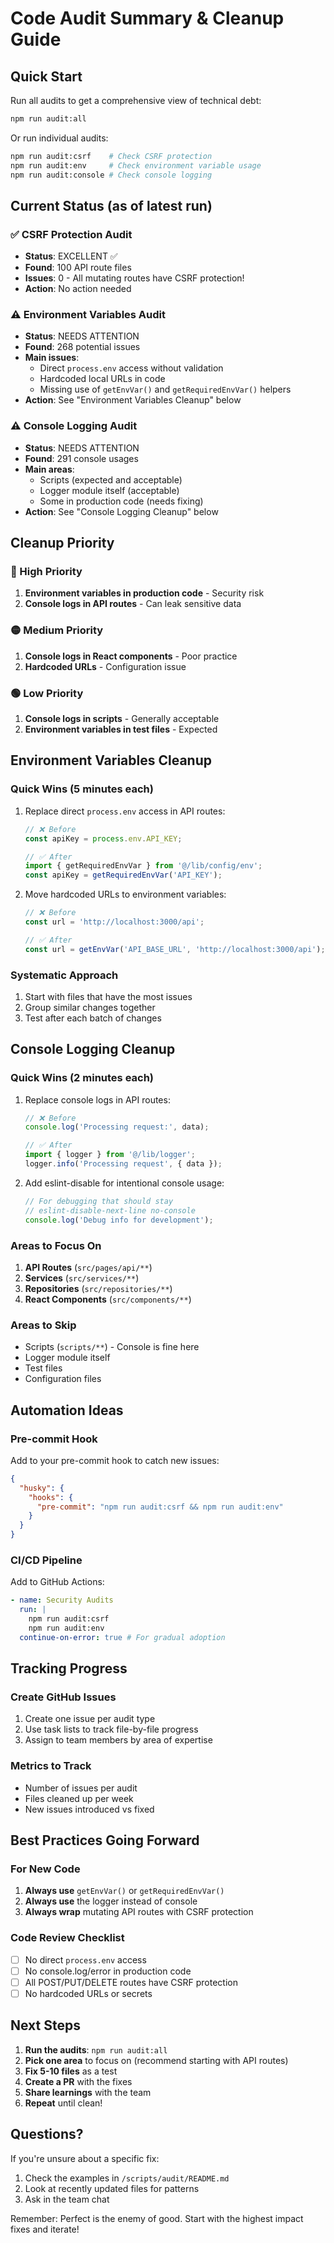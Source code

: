 # Code Audit Summary & Cleanup Guide

## Quick Start

Run all audits to get a comprehensive view of technical debt:

```bash
npm run audit:all
```
 
Or run individual audits:

```bash
npm run audit:csrf    # Check CSRF protection
npm run audit:env     # Check environment variable usage
npm run audit:console # Check console logging
```

## Current Status (as of latest run)

### ✅ CSRF Protection Audit
- **Status**: EXCELLENT ✅
- **Found**: 100 API route files
- **Issues**: 0 - All mutating routes have CSRF protection!
- **Action**: No action needed

### ⚠️ Environment Variables Audit
- **Status**: NEEDS ATTENTION
- **Found**: 268 potential issues
- **Main issues**:
  - Direct `process.env` access without validation
  - Hardcoded local URLs in code
  - Missing use of `getEnvVar()` and `getRequiredEnvVar()` helpers
- **Action**: See "Environment Variables Cleanup" below

### ⚠️ Console Logging Audit
- **Status**: NEEDS ATTENTION
- **Found**: 291 console usages
- **Main areas**:
  - Scripts (expected and acceptable)
  - Logger module itself (acceptable)
  - Some in production code (needs fixing)
- **Action**: See "Console Logging Cleanup" below

## Cleanup Priority

### 🔴 High Priority
1. **Environment variables in production code** - Security risk
2. **Console logs in API routes** - Can leak sensitive data

### 🟡 Medium Priority
1. **Console logs in React components** - Poor practice
2. **Hardcoded URLs** - Configuration issue

### 🟢 Low Priority
1. **Console logs in scripts** - Generally acceptable
2. **Environment variables in test files** - Expected

## Environment Variables Cleanup

### Quick Wins (5 minutes each)
1. Replace direct `process.env` access in API routes:
   ```typescript
   // ❌ Before
   const apiKey = process.env.API_KEY;
   
   // ✅ After
   import { getRequiredEnvVar } from '@/lib/config/env';
   const apiKey = getRequiredEnvVar('API_KEY');
   ```

2. Move hardcoded URLs to environment variables:
   ```typescript
   // ❌ Before
   const url = 'http://localhost:3000/api';
   
   // ✅ After
   const url = getEnvVar('API_BASE_URL', 'http://localhost:3000/api');
   ```

### Systematic Approach
1. Start with files that have the most issues
2. Group similar changes together
3. Test after each batch of changes

## Console Logging Cleanup

### Quick Wins (2 minutes each)
1. Replace console logs in API routes:
   ```typescript
   // ❌ Before
   console.log('Processing request:', data);
   
   // ✅ After
   import { logger } from '@/lib/logger';
   logger.info('Processing request', { data });
   ```

2. Add eslint-disable for intentional console usage:
   ```typescript
   // For debugging that should stay
   // eslint-disable-next-line no-console
   console.log('Debug info for development');
   ```

### Areas to Focus On
1. **API Routes** (`src/pages/api/**`)
2. **Services** (`src/services/**`)
3. **Repositories** (`src/repositories/**`)
4. **React Components** (`src/components/**`)

### Areas to Skip
- Scripts (`scripts/**`) - Console is fine here
- Logger module itself
- Test files
- Configuration files

## Automation Ideas

### Pre-commit Hook
Add to your pre-commit hook to catch new issues:

```json
{
  "husky": {
    "hooks": {
      "pre-commit": "npm run audit:csrf && npm run audit:env"
    }
  }
}
```

### CI/CD Pipeline
Add to GitHub Actions:

```yaml
- name: Security Audits
  run: |
    npm run audit:csrf
    npm run audit:env
  continue-on-error: true # For gradual adoption
```

## Tracking Progress

### Create GitHub Issues
1. Create one issue per audit type
2. Use task lists to track file-by-file progress
3. Assign to team members by area of expertise

### Metrics to Track
- Number of issues per audit
- Files cleaned up per week
- New issues introduced vs fixed

## Best Practices Going Forward

### For New Code
1. **Always use** `getEnvVar()` or `getRequiredEnvVar()`
2. **Always use** the logger instead of console
3. **Always wrap** mutating API routes with CSRF protection

### Code Review Checklist
- [ ] No direct `process.env` access
- [ ] No console.log/error in production code
- [ ] All POST/PUT/DELETE routes have CSRF protection
- [ ] No hardcoded URLs or secrets

## Next Steps

1. **Run the audits**: `npm run audit:all`
2. **Pick one area** to focus on (recommend starting with API routes)
3. **Fix 5-10 files** as a test
4. **Create a PR** with the fixes
5. **Share learnings** with the team
6. **Repeat** until clean!

## Questions?

If you're unsure about a specific fix:
1. Check the examples in `/scripts/audit/README.md`
2. Look at recently updated files for patterns
3. Ask in the team chat

Remember: Perfect is the enemy of good. Start with the highest impact fixes and iterate! 